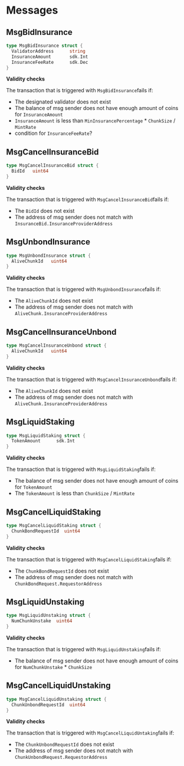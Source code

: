 <!-- order: 4 -->

# Messages

## MsgBidInsurance

```go
type MsgBidInsurance struct {
  ValidatorAddress      string
  InsuranceAmount       sdk.Int
  InsuranceFeeRate      sdk.Dec
}
```

**Validity checks**

The transaction that is triggered with `MsgBidInsurance`fails if:

- The designated validator does not exist
- The balance of msg sender does not have enough amount of coins for `InsuranceAmount`
- `InsuranceAmount` is less than `MinInsurancePercentage` * `ChunkSize` / `MintRate`
- condition for `InsuranceFeeRate`?

## MsgCancelInsuranceBid

```go
type MsgCancelInsuranceBid struct {
  BidId   uint64
}
```

**Validity checks**

The transaction that is triggered with `MsgCancelInsuranceBid`fails if:

- The `BidId` does not exist
- The address of msg sender does not match with `InsuranceBid.InsuranceProviderAddress`

## MsgUnbondInsurance

```go
type MsgUnbondInsurance struct {
  AliveChunkId   uint64
}
```

**Validity checks**

The transaction that is triggered with `MsgUnbondInsurance`fails if:

- The `AliveChunkId` does not exist
- The address of msg sender does not match with `AliveChunk.InsuranceProviderAddress`

## MsgCancelInsuranceUnbond

```go
type MsgCancelInsuranceUnbond struct {
  AliveChunkId   uint64
}
```

**Validity checks**

The transaction that is triggered with `MsgCancelInsuranceUnbond`fails if:

- The `AliveChunkId` does not exist
- The address of msg sender does not match with `AliveChunk.InsuranceProviderAddress`

## MsgLiquidStaking

```go
type MsgLiquidStaking struct {
  TokenAmount      sdk.Int
}
```

**Validity checks**

The transaction that is triggered with `MsgLiquidStaking`fails if:

- The balance of msg sender does not have enough amount of coins for `TokenAmount`
- The `TokenAmount` is less than `ChunkSize` / `MintRate`

## MsgCancelLiquidStaking

```go
type MsgCancelLiquidStaking struct {
  ChunkBondRequestId  uint64
}
```

**Validity checks**

The transaction that is triggered with `MsgCancelLiquidStaking`fails if:

- The `ChunkBondRequestId` does not exist
- The address of msg sender does not match with `ChunkBondRequest.RequestorAddress`

## MsgLiquidUnstaking

```go
type MsgLiquidUnstaking struct {
  NumChunkUnstake  uint64
}
```

**Validity checks**

The transaction that is triggered with `MsgLiquidUnstaking`fails if:

- The balance of msg sender does not have enough amount of coins for `NumChunkUnstake` * `ChunkSize`

## MsgCancelLiquidUnstaking

```go
type MsgCancelLiquidUnstaking struct {
  ChunkUnbondRequestId  uint64
}
```

**Validity checks**

The transaction that is triggered with `MsgCancelLiquidUntaking`fails if:

- The `ChunkUnbondRequestId` does not exist
- The address of msg sender does not match with `ChunkUnbondRequest.RequestorAddress`
